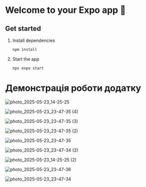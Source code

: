 # Welcome to your Expo app 👋

## Get started

1. Install dependencies

   ```bash
   npm install
   ```

2. Start the app

   ```bash
   npx expo start
   ```
   
# Демонстрація роботи додатку  

![photo_2025-05-23_14-25-25](https://github.com/user-attachments/assets/1c235c89-0138-4268-883f-3c5a7a558530)  

![photo_2025-05-23_23-47-35 (4)](https://github.com/user-attachments/assets/6745b5c7-a564-4b90-af2e-094d6abc19b5)  

![photo_2025-05-23_23-47-35 (3)](https://github.com/user-attachments/assets/98c84f85-b1ae-4861-9251-cb9d55170a6b)  

![photo_2025-05-23_23-47-35 (2)](https://github.com/user-attachments/assets/9df68df2-53e2-429e-8663-c58b81d4db8d)  

![photo_2025-05-23_23-47-35](https://github.com/user-attachments/assets/af911723-37bd-449e-b2aa-a87fecdfa339)  

![photo_2025-05-23_23-47-34 (2)](https://github.com/user-attachments/assets/a23b5cf1-2136-4493-a2fd-cf1c9a0a838a)  

![photo_2025-05-23_14-25-25 (2)](https://github.com/user-attachments/assets/d69da10c-d89a-4856-b8f1-b85277a80524)  

![photo_2025-05-23_23-47-36](https://github.com/user-attachments/assets/570337b1-9987-4b9c-9c54-6eb75b8983b6)  

![photo_2025-05-23_23-47-34](https://github.com/user-attachments/assets/7aa73d20-4663-4a37-a212-8745abe5fc31)  


